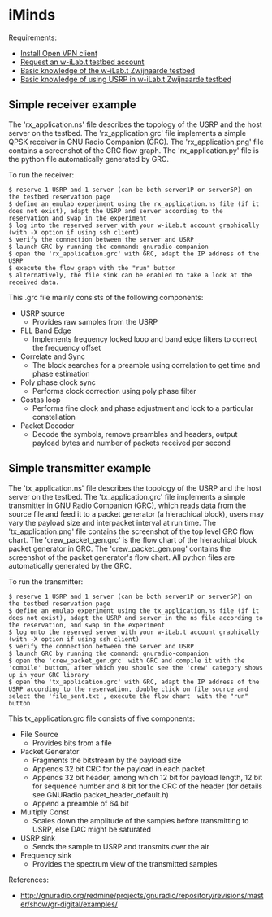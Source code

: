 iMinds
======

Requirements:

  * [Install Open VPN client](https://openvpn.net/index.php/open-source/downloads.html)
  * [Request an w-iLab.t testbed account](http://ilabt.iminds.be/gettingstarted)
  * [Basic knowledge of the w-iLab.t Zwijnaarde testbed](http://ilabt.iminds.be/node/93)
  * [Basic knowledge of using USRP in w-iLab.t Zwijnaarde testbed](http://doc.ilabt.iminds.be/ilabt-documentation/wilabfacility.html#using-the-usrp-devices)

Simple receiver example
-----------------------


The 'rx_application.ns' file describes the topology of the USRP and the host server on the testbed.
The 'rx_application.grc' file implements a simple QPSK receiver in GNU Radio Companion (GRC).
The 'rx_application.png' file contains a screenshot of the GRC flow graph.
The 'rx_application.py' file is the python file automatically generated by GRC.

To run the receiver:

    $ reserve 1 USRP and 1 server (can be both server1P or server5P) on the testbed reservation page
    $ define an emulab experiment using the rx_application.ns file (if it does not exist), adapt the USRP and server according to the reservation and swap in the experiment
    $ log into the reserved server with your w-iLab.t account graphically (with -X option if using ssh client)
    $ verify the connection between the server and USRP
    $ launch GRC by running the command: gnuradio-companion
    $ open the 'rx_application.grc' with GRC, adapt the IP address of the USRP 
    $ execute the flow graph with the "run" button 
    $ alternatively, the file sink can be enabled to take a look at the received data. 

This .grc file mainly consists of the following components:
  * USRP source
    * Provides raw samples from the USRP
  * FLL Band Edge
    * Implements frequency locked loop and band edge filters to correct the frequency offset
  * Correlate and Sync
    * The block searches for a preamble using correlation to get time and phase estimation
  * Poly phase clock sync
    * Performs clock correction using poly phase filter
  * Costas loop
    * Performs fine clock and phase adjustment and lock to a particular constellation  
  * Packet Decoder
    * Decode the symbols, remove preambles and headers, output payload bytes and number of packets received per second


Simple transmitter example
--------------------------

The 'tx_application.ns' file describes the topology of the USRP and the host server on the testbed.
The 'tx_application.grc' file implements a simple transmitter in GNU Radio Companion (GRC), which reads data from the source file and feed it to a packet generator (a hierachical block), users may vary the payload size and interpacket interval at run time. 
The 'tx_application.png' file contains the screenshot of the top level GRC flow chart.
The 'crew_packet_gen.grc' is the flow chart  of the hierachical block packet generator in GRC.
The 'crew_packet_gen.png' contains the screenshot of the packet generator's flow chart.
All python files are automatically generated by the GRC.


To run the transmitter:

    $ reserve 1 USRP and 1 server (can be both server1P or server5P) on the testbed reservation page
    $ define an emulab experiment using the tx_application.ns file (if it does not exist), adapt the USRP and server in the ns file according to the reservation, and swap in the experiment
    $ log onto the reserved server with your w-iLab.t account graphically (with -X option if using ssh client)
    $ verify the connection between the server and USRP
    $ launch GRC by running the command: gnuradio-companion
    $ open the 'crew_packet_gen.grc' with GRC and compile it with the 'compile' button, after which you should see the 'crew' category shows up in your GRC library
    $ open the 'tx_application.grc' with GRC, adapt the IP address of the USRP according to the reservation, double click on file source and select the 'file_sent.txt', execute the flow chart  with the "run" button 

This tx_application.grc file consists of five components:
  * File Source
    * Provides bits from a file
  * Packet Generator 
    * Fragments the bitstream by the payload size
    * Appends 32 bit CRC for the payload in each packet
    * Appends 32 bit header, among which 12 bit for payload length, 12 bit for sequence number and 8 bit for the CRC of the header (for details see GNURadio packet_header_default.h)  
    * Append a preamble of 64 bit
  * Multiply Const
    * Scales down the amplitude of the samples before transmitting to USRP, else DAC might be saturated
  * USRP sink
    * Sends the sample to USRP and transmits over the air
  * Frequency sink
    * Provides the spectrum view of the transmitted samples

References:
  * http://gnuradio.org/redmine/projects/gnuradio/repository/revisions/master/show/gr-digital/examples/
